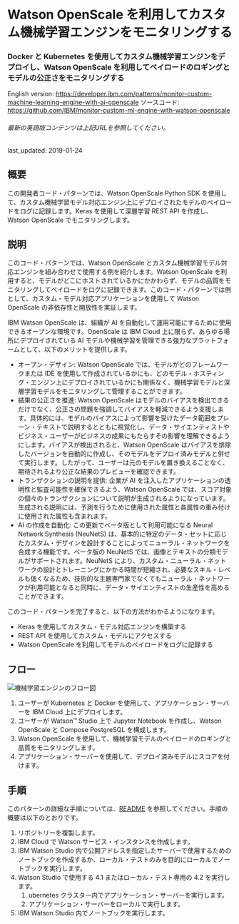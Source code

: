 # Watson OpenScale を利用してカスタム機械学習エンジンをモニタリングする

### Docker と Kubernetes を使用してカスタム機械学習エンジンをデプロイし、Watson OpenScale を利用してペイロードのロギングとモデルの公正さをモニタリングする

English version: https://developer.ibm.com/patterns/monitor-custom-machine-learning-engine-with-ai-openscale
  ソースコード: https://github.com/IBM/monitor-custom-ml-engine-with-watson-openscale

###### 最新の英語版コンテンツは上記URLを参照してください。
last_updated: 2019-01-24

 ## 概要

この開発者コード・パターンでは、Watson OpenScale Python SDK を使用して、カスタム機械学習モデル対応エンジン上にデプロイされたモデルのペイロードをログに記録します。Keras を使用して深層学習 REST API を作成し、Watson OpenScale でモニタリングします。

## 説明

このコード・パターンでは、Watson OpenScale とカスタム機械学習モデル対応エンジンを組み合わせて使用する例を紹介します。Watson OpenScale を利用すると、モデルがどこにホストされているかにかかわらず、モデルの品質をモニタリングしてペイロードをログに記録できます。このコード・パターンでは例として、カスタム・モデル対応アプリケーションを使用して Watson OpenScale の非依存性と開放性を実証します。

IBM Watson OpenScale は、組織が AI を自動化して運用可能にするために使用できるオープンな環境です。OpenScale は IBM Cloud 上に限らず、あらゆる場所にデプロイされている AI モデルや機械学習を管理できる強力なプラットフォームとして、以下のメリットを提供します。

* オープン・デザイン: Watson OpenScale では、モデルがどのフレームワークまたは IDE を使用して作成されているかにも、どのモデル・ホスティング・エンジン上にデプロイされているかにも関係なく、機械学習モデルと深層学習モデルをモニタリングして管理することができます。
* 結果の公正さを推進: Watson OpenScale はモデルのバイアスを検出できるだけでなく、公正さの問題を強調してバイアスを軽減できるよう支援します。具体的には、モデルのバイアスによって影響を受けたデータ範囲をプレーン・テキストで説明するとともに視覚化し、データ・サイエンティストやビジネス・ユーザーがビジネスの成果にもたらすその影響を理解できるようにします。バイアスが検出されると、Watson OpenScale はバイアスを排除したバージョンを自動的に作成し、そのモデルをデプロイ済みモデルと併せて実行します。したがって、ユーザーは元のモデルを置き換えることなく、期待されるより公正な結果のプレビューを確認できます。
* トランザクションの説明を提供: 企業が AI を注入したアプリケーションの透明性と監査可能性を確保できるよう、Watson OpenScale では、スコア対象の個々のトランザクションについて説明が生成されるようになっています。生成される説明には、予測を行うために使用された属性と各属性の重み付けに使用された属性も含まれます。
* AI の作成を自動化: この更新でベータ版として利用可能になる Neural Network Synthesis (NeuNetS) は、基本的に特定のデータ・セットに応じたカスタム・デザインを設計することによってニューラル・ネットワークを合成する機能です。ベータ版の NeuNetS では、画像とテキストの分類モデルがサポートされます。NeuNetS により、カスタム・ニューラル・ネットワークの設計とトレーニングにかかる時間が短縮され、必要なスキル・レベルも低くなるため、技術的な主題専門家でなくてもニューラル・ネットワークが利用可能となると同時に、データ・サイエンティストの生産性を高めることができます。

このコード・パターンを完了すると、以下の方法がわかるようになります。

* Keras を使用してカスタム・モデル対応エンジンを構築する
* REST API を使用してカスタム・モデルにアクセスする
* Watson OpenScale を利用してモデルのペイロードをログに記録する

## フロー

![機械学習エンジンのフロー図](../../images/flow-monitor-custom-machine-learning.png)

1. ユーザーが Kubernetes と Docker を使用して、アプリケーション・サーバーを IBM Cloud 上にデプロイします。
1. ユーザーが Watson&trade; Studio 上で Jupyter Notebook を作成し、Watson OpenScale と Compose PostgreSQL を構成します。
1. Watson OpenScale を使用して、機械学習モデルのペイロードのロギングと品質をモニタリングします。
1. アプリケーション・サーバーを使用して、デプロイ済みモデルにスコアを付けます。

## 手順

このパターンの詳細な手順については、[README](https://github.com/IBM/monitor-custom-ml-engine-with-watson-openscale/blob/master/README.md) を参照してください。手順の概要は以下のとおりです。

1. リポジトリーを複製します。
1. IBM Cloud で Watson サービス・インスタンスを作成します。
1. IBM Watson Studio 内で公開アドレスを指定したサーバーで使用するためのノートブックを作成するか、ローカル・テストのみを目的にローカルでノートブックを実行します。
1. Watson Studio で使用する 4.1 またはローカル・テスト専用の 4.2 を実行します。  
    1. ubernetes クラスター内でアプリケーション・サーバーを実行します。  
    1. アプリケーション・サーバーをローカルで実行します。
1. IBM Watson Studio 内でノートブックを実行します。
